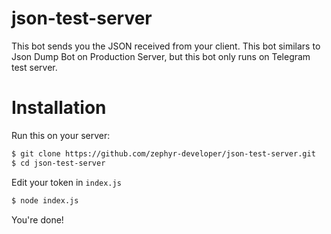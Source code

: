 # json-test-server
This bot sends you the JSON received from your client. This bot similars to Json Dump Bot on Production Server, but this bot only runs on Telegram test server.

# Installation
Run this on your server:
```bash
$ git clone https://github.com/zephyr-developer/json-test-server.git
$ cd json-test-server
```
Edit your token in `index.js`
```bash
$ node index.js
```

You're done!
